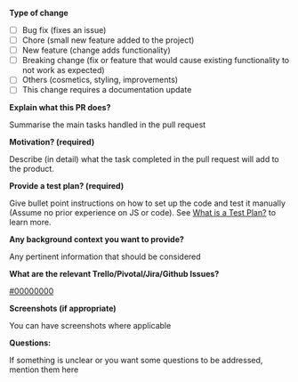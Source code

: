 **Type of change**

- [ ] Bug fix (fixes an issue)
- [ ] Chore (small new feature added to the project)
- [ ] New feature (change adds functionality)
- [ ] Breaking change (fix or feature that would cause existing functionality to not work as expected)
- [ ] Others (cosmetics, styling, improvements)
- [ ] This change requires a documentation update

**Explain what this PR does?**

Summarise the main tasks handled in the pull request

**Motivation? (required)**

Describe (in detail) what the task completed in the pull request will add to the product.

**Provide a test plan? (required)**

Give bullet point instructions on how to set up the code and test it manually (Assume no prior experience on JS or code). See [What is a Test Plan?][1] to learn more.

**Any background context you want to provide?**

Any pertinent information that should be considered

**What are the relevant Trello/Pivotal/Jira/Github Issues?**

[#00000000](https://www.pivotaltracker.com/story/show/00000000)

**Screenshots (if appropriate)**

You can have screenshots where applicable

**Questions:**

If something is unclear or you want some questions to be addressed, mention them here

[1]: https://medium.com/@martinkonicek/what-is-a-test-plan-8bfc840ec171#.y9lcuqqi9
